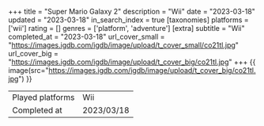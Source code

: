 +++
title = "Super Mario Galaxy 2"
description = "Wii"
date = "2023-03-18"
updated = "2023-03-18"
in_search_index = true
[taxonomies]
platforms = ['wii']
rating = []
genres = ['platform', 'adventure']
[extra]
subtitle = "Wii"
completed_at = "2023-03-18"
url_cover_small = "https://images.igdb.com/igdb/image/upload/t_cover_small/co21tl.jpg"
url_cover_big = "https://images.igdb.com/igdb/image/upload/t_cover_big/co21tl.jpg"
+++
{{ image(src="https://images.igdb.com/igdb/image/upload/t_cover_big/co21tl.jpg") }}

|              |            |
| ------------ | ---------- |
| Played platforms    | Wii |
| Completed at | 2023/03/18 |


